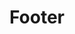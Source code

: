 ---
title: Footer
robots: noindex,nofollow
routable: false
visible: false
expires: 0
sitemap:
   ignore: true
# do not change taxonomy definition
# unique category is an identifier in templates/partials/footer.html.twig
taxonomy:
   tag: 'unique-footer'

# custom fields
social:
  headline: Newsletter
  byline:
    # (values) bold | italic | uppercase | normal-case | small
    class: 'normal-case'
    text: Dreimal im Jahr Nachrichten und Berichte aus den Netzwerken per <span class="nowrap">E-Mail</span>.
  button:
    # (values) bold | italic | uppercase | normal-case | small | normal
    class: 'normal icon fa-envelope-o'
    text: 'Jetzt anmelden'
    url: 'https://newsletter.juedisch.info'
  # items:
    # -
      # title: YouTube
      # icon: fa fa-youtube-play
      # url: '#'
    # -
      # title: Facebook
      # icon: fa fa-facebook
      # url: '#'
    # -
      # title: Tickets
      # icon: fa fa-ticket
      # icon: fa fa-tags
      # url: '#'
  legal:
    credits:
      title: 'Freie Inhalte'
      id: '#frei'
    privacy:
      title: 'Datenschutz'
      id: '#datenschutz'
    notice:
      title: 'Impressum'
    #  id: ''
---
